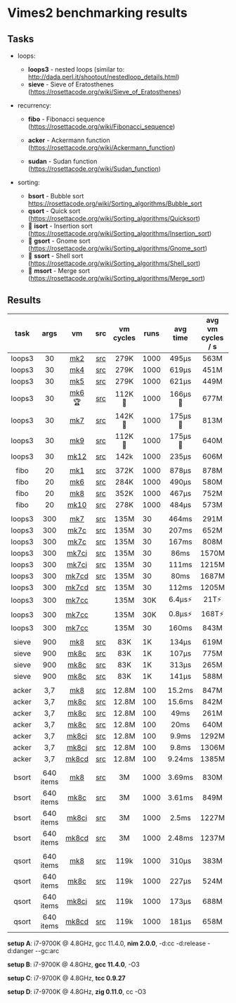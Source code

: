 # Vimes2 benchmarking results



## Tasks

- loops:
  - **loops3** - nested loops (similar to: http://dada.perl.it/shootout/nestedloop_details.html)
  - **sieve** - Sieve of Eratosthenes (https://rosettacode.org/wiki/Sieve_of_Eratosthenes)
- recurrency:

  - **fibo** - Fibonacci sequence (https://rosettacode.org/wiki/Fibonacci_sequence)
  - **acker** - Ackermann function (https://rosettacode.org/wiki/Ackermann_function)

  - **sudan** - Sudan function (https://rosettacode.org/wiki/Sudan_function)
- sorting:
  - **bsort** - Bubble sort https://rosettacode.org/wiki/Sorting_algorithms/Bubble_sort
  - **qsort** - Quick sort (https://rosettacode.org/wiki/Sorting_algorithms/Quicksort)
  - 🌱 **isort** - Insertion sort (https://rosettacode.org/wiki/Sorting_algorithms/Insertion_sort)
  - 🌱 **gsort** - Gnome sort (https://rosettacode.org/wiki/Sorting_algorithms/Gnome_sort)
  - 🌱 **ssort** - Shell sort (https://rosettacode.org/wiki/Sorting_algorithms/Shell_sort)
  - 🌱 **msort** - Merge sort (https://rosettacode.org/wiki/Sorting_algorithms/Merge_sort)



## Results



|  task  |   args    |           vm            |               src                | vm cycles | runs | avg time | avg vm cycles / s | cpu cycles / vm cycle | setup |
| :----: | :-------: | :---------------------: | :------------------------------: | :-------: | ---- | :------: | :---------------: | :-------------------: | :---: |
| loops3 |    30     |   [mk2](nim/mk2.nim)    |    [src](asm/loops3_mk2.asm)     |   279K    | 1000 |  495µs   |       563M        |         8.53          |   A   |
| loops3 |    30     |   [mk4](nim/mk4.nim)    |    [src](asm/loops3_mk2.asm)     |   279K    | 1000 |  619µs   |       451M        |         10.64         |   A   |
| loops3 |    30     |   [mk5](nim/mk5.nim)    |    [src](asm/loops3_mk2.asm)     |   279K    | 1000 |  621µs   |       449M        |         10.69         |   A   |
| loops3 |    30     |  [mk6](nim/mk6.nim) 🏆   |    [src](asm/loops3_mk6.asm)     |  112K 🥇   | 1000 | 166µs 🥇  |       677M        |         7.09          |   A   |
| loops3 |    30     |   [mk7](nim/mk7.nim)    |    [src](asm/loops3_mk7.asm)     |  142K 🥈   | 1000 | 175µs 🥈  |       813M        |          5.9          |   A   |
| loops3 |    30     |   [mk9](nim/mk9.nim)    |    [src](asm/loops3_mk9.asm)     |   112K🥇   | 1000 | 175µs 🥈  |       640M        |          7.5          |   A   |
| loops3 |    30     |  [mk12](nim/mk12.nim)   |    [src](asm/loops3_mk12.asm)    |   142k    | 1000 |  235µs   |       606M        |          7.9          |   A   |
|        |           |                         |                                  |           |      |          |                   |                       |       |
|  fibo  |    20     |   [mk1](nim/mk1.nim)    |     [src](asm/fibo_mk1.asm)      |   372K    | 1000 |  878µs   |       878M        |          5.5          |   A   |
|  fibo  |    20     |   [mk6](nim/mk6.nim)    |     [src](asm/fibo_mk6.asm)      |   284K    | 1000 |  490µs   |       580M        |          8.3          |   A   |
|  fibo  |    20     |   [mk8](nim/mk8.nim)    |     [src](asm/fibo_mk8.asm)      |   352K    | 1000 |  467µs   |       752M        |          6.4          |   A   |
|  fibo  |    20     |  [mk10](nim/mk10.nim)   |     [src](asm/fibo_mk10.asm)     |   278K    | 1000 |  484µs   |       573M        |          8.4          |   A   |
|        |           |                         |                                  |           |      |          |                   |                       |       |
| loops3 |    300    |   [mk7](nim/mk7.nim)    |    [src](asm/loops3_mk7.asm)     |   135M    | 30   |  464ms   |       291M        |         16.5          |   A   |
| loops3 |    300    |    [mk7c](c/mk7c.c)     |    [src](asm/loops3_mk7.asm)     |   135M    | 30   |  207ms   |       652M        |          7.4          |   B   |
| loops3 |    300    |    [mk7c](c/mk7c.c)     |    [src](asm/loops3_mk7.asm)     |   135M    | 30   |  167ms   |       808M        |          5.9          |   D   |
| loops3 |    300    |   [mk7ci](c/mk7ci.c)    |    [src](asm/loops3_mk7.asm)     |   135M    | 30   |   86ms   |       1570M       |         3.1 🥈         |   B   |
| loops3 |    300    |   [mk7ci](c/mk7ci.c)    |    [src](asm/loops3_mk7.asm)     |   135M    | 30   |  111ms   |       1215M       |          3.9          |   D   |
| loops3 |    300    |   [mk7cd](c/mk7cd.c)    |    [src](asm/loops3_mk7.asm)     |   135M    | 30   |   80ms   |       1687M       |         2.9 🥇         |   B   |
| loops3 |    300    |   [mk7cd](c/mk7cd.c)    |    [src](asm/loops3_mk7.asm)     |   135M    | 30   |  112ms   |       1205M       |          3.9          |   D   |
| loops3 |    300    | [mk7cc](c/mk7cc-ugly.c) |                                  |   135M    | 30K  |  6.4µs⚡  |       21T⚡        |         1/4k⚡         |   B   |
| loops3 |    300    | [mk7cc](c/mk7cc-ugly.c) |                                  |   135M    | 30K  |  0.8µs⚡  |       168T⚡       |        1/35k⚡         |   D   |
| loops3 |    300    | [mk7cc](c/mk7cc-ugly.c) |                                  |   135M    | 30   |  160ms   |       843M        |          5.7          |   C   |
|        |           |                         |                                  |           |      |          |                   |                       |       |
| sieve  |    900    |   [mk8](nim/mk8.nim)    |     [src](asm/sieve_mk8.asm)     |    83K    | 1K   |  134µs   |       619M        |          7.7          |   A   |
| sieve  |    900    |    [mk8c](c/mk8c.c)     |     [src](asm/sieve_mk8.asm)     |    83K    | 1K   |  107µs   |       775M        |          6.2          |   B   |
| sieve  |    900    |    [mk8c](c/mk8c.c)     |     [src](asm/sieve_mk8.asm)     |    83K    | 1K   |  313µs   |       265M        |          18           |   C   |
| sieve  |    900    |    [mk8c](c/mk8c.c)     |     [src](asm/sieve_mk8.asm)     |    83K    | 1K   |  141µs   |       588M        |          8.2          |   D   |
|        |           |                         |                                  |           |      |          |                   |                       |       |
| acker  |    3,7    |   [mk8](nim/mk8.nim)    | [src](asm/ackerman_mk8_mtkv.asm) |   12.8M   | 100  |  15.2ms  |       847M        |          5.7          |   A   |
| acker  |    3,7    |    [mk8c](c/mk8c.c)     | [src](asm/ackerman_mk8_mtkv.asm) |   12.8M   | 100  |  15.6ms  |       842M        |          5.7          |   B   |
| acker  |    3,7    |    [mk8c](c/mk8c.c)     | [src](asm/ackerman_mk8_mtkv.asm) |   12.8M   | 100  |   49ms   |       261M        |          18           |   C   |
| acker  |    3,7    |    [mk8c](c/mk8c.c)     | [src](asm/ackerman_mk8_mtkv.asm) |   12.8M   | 100  |   20ms   |       640M        |          7.5          |   D   |
| acker  |    3,7    |   [mk8ci](c/mk8ci.c)    | [src](asm/ackerman_mk8_mtkv.asm) |   12.8M   | 100  |  9.9ms   |       1292M       |          3.7          |   B   |
| acker  |    3,7    |   [mk8ci](c/mk8ci.c)    | [src](asm/ackerman_mk8_mtkv.asm) |   12.8M   | 100  |  9.8ms   |       1306M       |          3.7          |   D   |
| acker  |    3,7    |   [mk8cd](c/mk8cd.c)    | [src](asm/ackerman_mk8_mtkv.asm) |   12.8M   | 100  |  9.24ms  |       1385M       |          3.5          |   B   |
|        |           |                         |                                  |           |      |          |                   |                       |       |
| bsort  | 640 items |   [mk8](nim/mk8.nim)    |     [src](asm/bsort_mk8.asm)     |    3M     | 1000 |  3.69ms  |       830M        |          5.8          |   A   |
| bsort  | 640 items |    [mk8c](c/mk8c.c)     |     [src](asm/bsort_mk8.asm)     |    3M     | 1000 |  3.61ms  |       849M        |          5.6          |   B   |
| bsort  | 640 items |   [mk8ci](c/mk8ci.c)    |     [src](asm/bsort_mk8.asm)     |    3M     | 1000 |  2.5ms   |       1227M       |          3.9          |   B   |
| bsort  | 640 items |   [mk8cd](c/mk8cd.c)    |     [src](asm/bsort_mk8.asm)     |    3M     | 1000 |  2.48ms  |       1237M       |          3.9          |   B   |
|        |           |                         |                                  |           |      |          |                   |                       |       |
| qsort  | 640 items |   [mk8](nim/mk8.nim)    |     [src](asm/qsort_mk8.asm)     |   119k    | 1000 |  310µs   |       383M        |         12.6          |   A   |
| qsort  | 640 items |    [mk8c](c/mk8c.c)     |     [src](asm/qsort_mk8.asm)     |   119k    | 1000 |  227µs   |       524M        |          9.2          |   B   |
| qsort  | 640 items |   [mk8ci](c/mk8ci.c)    |     [src](asm/qsort_mk8.asm)     |   119k    | 1000 |  173µs   |       688M        |           7           |   B   |
| qsort  | 640 items |   [mk8cd](c/mk8cd.c)    |     [src](asm/qsort_mk8.asm)     |   119k    | 1000 |  181µs   |       658M        |          7.3          |   B   |

**setup A**: i7-9700K @ 4.8GHz, gcc 11.4.0, **nim 2.0.0**, -d:cc -d:release -d:danger --gc:arc

**setup B**: i7-9700K @ 4.8GHz, **gcc 11.4.0**, -O3

**setup C**: i7-9700K @ 4.8GHz, **tcc 0.9.27**

**setup D**: i7-9700K @ 4.8GHz, **zig 0.11.0**, cc -O3
